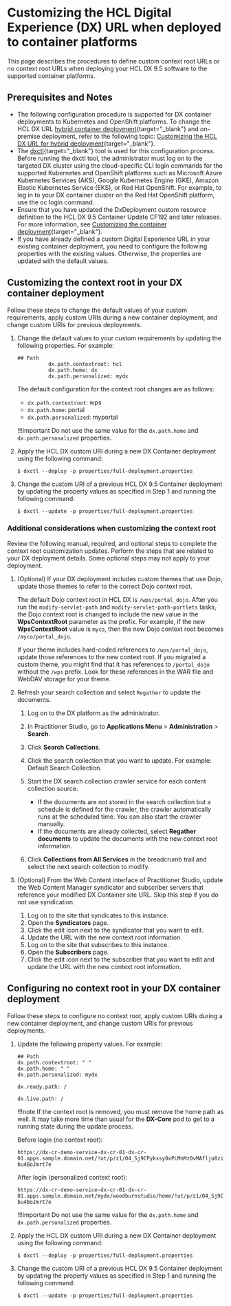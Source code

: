 # Customizing the HCL Digital Experience (DX) URL when deployed to container platforms

This page describes the procedures to define custom context root URLs or no context root URLs when deploying your HCL DX 9.5 software to the supported container platforms.

## Prerequisites and Notes

- The following configuration procedure is supported for DX container deployments to Kubernetes and OpenShift platforms. To change the HCL DX URL [hybrid container deployment](https://help.hcl-software.com/digital-experience/9.5/containerization/hybrid_deployment_operator.html){target="_blank"} and on-premise deployment, refer to the following topic: [Customizing the HCL DX URL for hybrid deployment](https://help.hcl-software.com/digital-experience/9.5/containerization/t_customize_dx_url_hybrid_deployment.html){target="_blank"}.
- The [dxctl](https://help.hcl-software.com/digital-experience/9.5/containerization/dxtools_dxctl.html){target="_blank"} tool is used for this configuration process. Before running the dxctl tool, the administrator must log on to the targeted DX cluster using the cloud-specific CLI login commands for the supported Kubernetes and OpenShift platforms such as Microsoft Azure Kubernetes Services (AKS), Google Kubernetes Engine (GKE), Amazon Elastic Kubernetes Service (EKS), or Red Hat OpenShift. For example, to log in to your DX container cluster on the Red Hat OpenShift platform, use the oc login command.
- Ensure that you have updated the DxDeployment custom resource definition to the HCL DX 9.5 Container Update CF192 and later releases. For more information, see [Customizing the container deployment](https://help.hcl-software.com/digital-experience/9.5/containerization/customizing_container_deployment.html){target="_blank"}.
- If you have already defined a custom Digital Experience URL in your existing container deployment, you need to configure the following properties with the existing values. Otherwise, the properties are updated with the default values.

## Customizing the context root in your DX container deployment

Follow these steps to change the default values of your custom requirements, apply custom URIs during a new container deployment, and change custom URIs for previous deployments.

1. Change the default values to your custom requirements by updating the following properties. For example:

    ```
    ## Path
              dx.path.contextroot: hcl
              dx.path.home: dx
              dx.path.personalized: mydx
    ```

    The default configuration for the context root changes are as follows:

    - `dx.path.contextroot`: wps
    - `dx.path.home`: portal
    - `dx.path.personalized`: myportal

    !!!important
        Do not use the same value for the `dx.path.home` and `dx.path.personalized` properties.

2. Apply the HCL DX custom URI during a new DX Container deployment using the following command:

    ```
    $ dxctl --deploy -p properties/full-deployment.properties
    ```

3. Change the custom URI of a previous HCL DX 9.5 Container deployment by updating the property values as specified in Step 1 and running the following command:

    ```
    $ dxctl --update -p properties/full-deployment.properties
    ```

### Additional considerations when customizing the context root

Review the following manual, required, and optional steps to complete the context root customization updates. Perform the steps that are related to your DX deployment details. Some optional steps may not apply to your deployment.

1. (Optional) If your DX deployment includes custom themes that use Dojo, update those themes to refer to the correct Dojo context root.

    The default Dojo context root in HCL DX is `/wps/portal_dojo`. After you run the `modify-servlet-path` and `modify-servlet-path-portlets` tasks, the Dojo context root is changed to include the new value in the **WpsContextRoot** parameter as the prefix. For example, if the new **WpsContextRoot** value is `myco`, then the new Dojo context root becomes `/myco/portal_dojo`.

    If your theme includes hard-coded references to `/wps/portal_dojo`, update those references to the new context root. If you migrated a custom theme, you might find that it has references to `/portal_dojo` without the `/wps` prefix. Look for these references in the WAR file and WebDAV storage for your theme.

2. Refresh your search collection and select `Regather` to update the documents.

    1. Log on to the DX platform as the administrator.

    2. In Practitioner Studio, go to **Applications Menu** > **Administration** > **Search**.

    3. Click **Search Collections**.

    4. Click the search collection that you want to update. For example: Default Search Collection.

    5. Start the DX search collection crawler service for each content collection source.

        - If the documents are not stored in the search collection but a schedule is defined for the crawler, the crawler automatically runs at the scheduled time. You can also start the crawler manually.
        - If the documents are already collected, select **Regather documents** to update the documents with the new context root information.

    6. Click **Collections from All Services** in the breadcrumb trail and select the next search collection to modify.

3. (Optional) From the Web Content interface of Practitioner Studio, update the Web Content Manager syndicator and subscriber servers that reference your modified DX Container site URL. Skip this step if you do not use syndication.

    1. Log on to the site that syndicates to this instance.
    2. Open the **Syndicators** page.
    3. Click the edit icon next to the syndicator that you want to edit.
    4. Update the URL with the new context root information.
    5. Log on to the site that subscribes to this instance.
    6. Open the **Subscribers** page.
    7. Click the edit icon next to the subscriber that you want to edit and update the URL with the new context root information.

## Configuring no context root in your DX container deployment

Follow these steps to configure no context root, apply custom URIs during a new container deployment, and change custom URIs for previous deployments.

1. Update the following property values. For example:

    ```
    ## Path
    dx.path.contextroot: " "
    dx.path.home: " "
    dx.path.personalized: mydx

    dx.ready.path: /

    dx.live.path: /
    ```

    !!!note
        If the context root is removed, you must remove the home path as well. It may take more time than usual for the **DX-Core** pod to get to a running state during the update process.

    Before login (no context root):

    ```
    https://dx-cr-demo-service-dx-cr-01-dx-cr-01.apps.sample.domain.net/!ut/p/z1/04_Sj9CPykssy0xPLMnMz0vMAfljo8ziDVCAo4FTkJGTsYGBu7OJfjhYgbmHi7u7oYFhgL-bu4BoJmrt7e
    ```

    After login (personalized context root):

    ```
    https://dx-cr-demo-service-dx-cr-01-dx-cr-01.apps.sample.domain.net/mydx/woodburnstudio/home/!ut/p/z1/04_Sj9CPykssy0xPLMnMz0vMAfljo8ziDVCAo4FTkJGTsYGBu7OJfjhYgbmHi7u7oYFhgL-bu4BoJmrt7e
    ```

    !!!important
        Do not use the same value for the `dx.path.home` and `dx.path.personalized` properties.

2. Apply the HCL DX custom URI during a new DX Container deployment using the following command:

    ```
    $ dxctl --deploy -p properties/full-deployment.properties
    ```

3. Change the custom URI of a previous HCL DX 9.5 Container deployment by updating the property values as specified in Step 1 and running the following command:

     ```
    $ dxctl --update -p properties/full-deployment.properties
    ```
